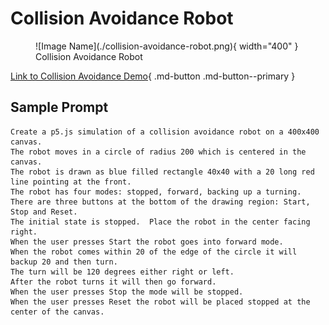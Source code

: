 # Collision Avoidance Robot

<figure markdown>
   ![Image Name](./collision-avoidance-robot.png){ width="400" }
   <figcaption>Collision Avoidance Robot</figcaption>
</figure>

[Link to Collision Avoidance Demo](./collision-avoidance-robot.html){ .md-button .md-button--primary }

## Sample Prompt

```linenums="0"
Create a p5.js simulation of a collision avoidance robot on a 400x400 canvas.
The robot moves in a circle of radius 200 which is centered in the canvas.
The robot is drawn as blue filled rectangle 40x40 with a 20 long red line pointing at the front.
The robot has four modes: stopped, forward, backing up a turning.
There are three buttons at the bottom of the drawing region: Start, Stop and Reset.
The initial state is stopped.  Place the robot in the center facing right.
When the user presses Start the robot goes into forward mode.
When the robot comes within 20 of the edge of the circle it will backup 20 and then turn.
The turn will be 120 degrees either right or left.
After the robot turns it will then go forward.
When the user presses Stop the mode will be stopped.
When the user presses Reset the robot will be placed stopped at the center of the canvas.
```
